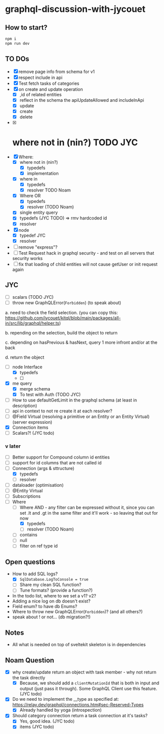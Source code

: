 # graphql-discussion-with-jycouet

## How to start?

```bash
npm i
npm run dev
```

## TO DOs

- [x] remove page info from schema for v1
- [x] respect include in api
- [x] Test fetch tasks of categories
- [x] on create and update operation
  - [x] ,id of related entities
  - [x] reflect in the schema the apiUpdateAllowed and includeInApi
  - [x] update
  - [x] create
  - [x] delete
- [x] # where not in (nin?) TODO JYC
- [x] Where:
  - [x] where not in (nin?)
    - [x] typedefs
    - [x] implementation
  - [x] where in
    - [x] typedefs
    - [x] resolver TODO Noam
  - [x] Where OR
    - [x] typedefs
    - [x] resolver (TODO Noam)
  - [x] single entity query
  - [x] typedefs (JYC TODO) => rmv hardcoded id
  - [x] resolver
- [x] node
  - [x] typedef JYC
  - [x] resolver
- [ ] remove "express"?
- [ ] Test Request hack in graphql security - and test on all servers that security works
- [ ] fix that loading of child entities will not cause getUser or init request again

## JYC

- [ ] scalars (TODO JYC)
- [ ] throw new GraphQLError(`Forbidden`) (to speak about)

a. need to check the field selection. (you can copy this:
https://github.com/jycouet/kitql/blob/main/packages/all-in/src/lib/graphql/helper.ts)

b. repending on the selection, build the object to return

c. depending on hasPrevious & hasNext, query 1 more infront and/or at the back

d. return the object

- [ ] node Interface
  - [x] typedefs
  - [ ]
- [x] me query
  - [x] merge schema
  - [x] To test with Auth (TODO JYC)
- [ ] How to use defaultGetLimit in the graphql schema (at least in description)
- [ ] api in context to not re create it at each resolver?
- [ ] @Field Virtual (resolving a primitive or an Entity or an Entity Virtual) (server expression)
- [x] Connection items
- [ ] Scalars?! (JYC todo)

### v later

- [ ] Better support for Compound column id entities
- [ ] support for id columns that are not called id
- [ ] Connection (args & sttructure)
  - [x] typedefs
  - [ ] resolver
- [ ] dataloader (optimisation)
- [ ] @Entity Virtual
- [ ] Subscriptions
- [ ] Where
  - [ ] Where AND - any filter can be expressed without it, since you can set .lt and .gt in the
        same filter and it'll work - so leaving that out for now
    - [x] typedefs
    - [ ] resolver (TODO Noam)
  - [ ] contains
  - [ ] null
  - [ ] filter on ref type id

## Open questions

- How to add SQL logs?
  - [x] `SqlDatabase.LogToConsole = true`
  - [ ] Share my clean SQL function?
  - [ ] Tune formats? (provide a function?)
- In the todo list, where to we set a v1? v2?
- Adding a nice log on db doesn't exist?
- Field enum? to have db Enums?
- Where to throw new GraphQLError(`Forbidden`)? (and all others?)
- speak about ! or not... (db migration?!)

## Notes

- All what is needed on top of sveltekit skeleton is in dependencies

## Noam Question

- [x] why create/update return an object with task member - why not return the task directly
  - [x] Because, we should add a `clientMutationId` that is both in input and output (just pass it
        through). Some GraphQL Client use this feature. (JYC todo)
- [x] Do we need to implement the \_\_type as specified at:
      https://relay.dev/graphql/connections.htm#sec-Reserved-Types
  - [x] Already handled by yoga (introspection)
- [x] Should category connection return a task connection at it's tasks?
  - [x] Yes, good idea. (JYC todo)
  - [x] items (JYC todo)
